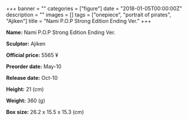 +++
banner = ""
categories = ["figure"]
date = "2018-01-05T00:00:00Z"
description = ""
images = []
tags = ["onepiece", "portrait of pirates", "Ajiken"]
title = "Nami P.O.P Strong Edition Ending Ver."
+++

**Name:** Nami P.O.P Strong Edition Ending Ver.

**Sculptor:** Ajiken

**Official price:** 5565 ¥

**Preorder date:** May-10

**Release date:** Oct-10

**Height:** 21 (cm)

**Weight:** 360 (g)

**Box size:** 26.2 x 15.5 x 15.3 (cm)
